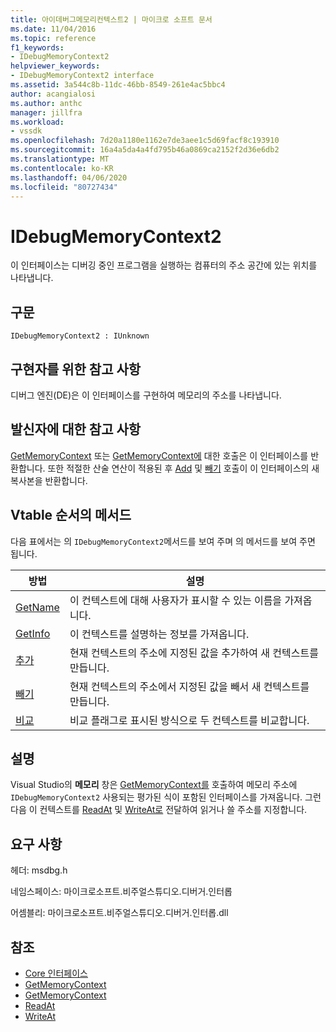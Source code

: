 ```yaml
---
title: 아이데버그메모리컨텍스트2 | 마이크로 소프트 문서
ms.date: 11/04/2016
ms.topic: reference
f1_keywords:
- IDebugMemoryContext2
helpviewer_keywords:
- IDebugMemoryContext2 interface
ms.assetid: 3a544c8b-11dc-46bb-8549-261e4ac5bbc4
author: acangialosi
ms.author: anthc
manager: jillfra
ms.workload:
- vssdk
ms.openlocfilehash: 7d20a1180e1162e7de3aee1c5d69facf8c193910
ms.sourcegitcommit: 16a4a5da4a4fd795b46a0869ca2152f2d36e6db2
ms.translationtype: MT
ms.contentlocale: ko-KR
ms.lasthandoff: 04/06/2020
ms.locfileid: "80727434"
---
```

# <a name="idebugmemorycontext2"></a>IDebugMemoryContext2
이 인터페이스는 디버깅 중인 프로그램을 실행하는 컴퓨터의 주소 공간에 있는 위치를 나타냅니다.

## <a name="syntax"></a>구문

```
IDebugMemoryContext2 : IUnknown
```

## <a name="notes-for-implementers"></a>구현자를 위한 참고 사항
 디버그 엔진(DE)은 이 인터페이스를 구현하여 메모리의 주소를 나타냅니다.

## <a name="notes-for-callers"></a>발신자에 대한 참고 사항
 [GetMemoryContext](../../../extensibility/debugger/reference/idebugproperty2-getmemorycontext.md) 또는 [GetMemoryContext에](../../../extensibility/debugger/reference/idebugreference2-getmemorycontext.md) 대한 호출은 이 인터페이스를 반환합니다. 또한 적절한 산술 연산이 적용된 후 [Add](../../../extensibility/debugger/reference/idebugmemorycontext2-add.md) 및 [빼기](../../../extensibility/debugger/reference/idebugmemorycontext2-subtract.md) 호출이 이 인터페이스의 새 복사본을 반환합니다.

## <a name="methods-in-vtable-order"></a>Vtable 순서의 메서드
 다음 표에서는 의 `IDebugMemoryContext2`메서드를 보여 주며 의 메서드를 보여 주면 됩니다.

|방법|설명|
|------------|-----------------|
|[GetName](../../../extensibility/debugger/reference/idebugmemorycontext2-getname.md)|이 컨텍스트에 대해 사용자가 표시할 수 있는 이름을 가져옵니다.|
|[GetInfo](../../../extensibility/debugger/reference/idebugmemorycontext2-getinfo.md)|이 컨텍스트를 설명하는 정보를 가져옵니다.|
|[추가](../../../extensibility/debugger/reference/idebugmemorycontext2-add.md)|현재 컨텍스트의 주소에 지정된 값을 추가하여 새 컨텍스트를 만듭니다.|
|[빼기](../../../extensibility/debugger/reference/idebugmemorycontext2-subtract.md)|현재 컨텍스트의 주소에서 지정된 값을 빼서 새 컨텍스트를 만듭니다.|
|[비교](../../../extensibility/debugger/reference/idebugmemorycontext2-compare.md)|비교 플래그로 표시된 방식으로 두 컨텍스트를 비교합니다.|

## <a name="remarks"></a>설명
 Visual Studio의 **메모리** 창은 [GetMemoryContext를](../../../extensibility/debugger/reference/idebugproperty2-getmemorycontext.md) 호출하여 메모리 주소에 `IDebugMemoryContext2` 사용되는 평가된 식이 포함된 인터페이스를 가져옵니다. 그런 다음 이 컨텍스트를 [ReadAt](../../../extensibility/debugger/reference/idebugmemorybytes2-readat.md) 및 [WriteAt로](../../../extensibility/debugger/reference/idebugmemorybytes2-writeat.md) 전달하여 읽거나 쓸 주소를 지정합니다.

## <a name="requirements"></a>요구 사항
 헤더: msdbg.h

 네임스페이스: 마이크로소프트.비주얼스튜디오.디버거.인터롭

 어셈블리: 마이크로소프트.비주얼스튜디오.디버거.인터롭.dll

## <a name="see-also"></a>참조
- [Core 인터페이스](../../../extensibility/debugger/reference/core-interfaces.md)
- [GetMemoryContext](../../../extensibility/debugger/reference/idebugproperty2-getmemorycontext.md)
- [GetMemoryContext](../../../extensibility/debugger/reference/idebugreference2-getmemorycontext.md)
- [ReadAt](../../../extensibility/debugger/reference/idebugmemorybytes2-readat.md)
- [WriteAt](../../../extensibility/debugger/reference/idebugmemorybytes2-writeat.md)
